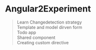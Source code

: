 # Angular2Experiment
> Learn Changedetection strategy <br/>
> Template and model dirven form <br/>
> Todo app <br/>
> Shared component <br/>
> Creating custom directive <br/>
